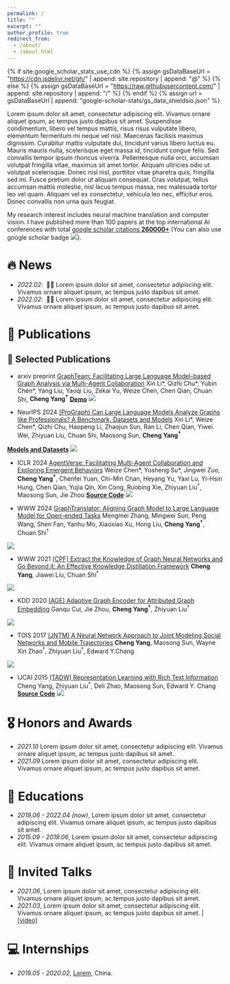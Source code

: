 ```yaml
---
permalink: /
title: ""
excerpt: ""
author_profile: true
redirect_from: 
  - /about/
  - /about.html
---
```


{% if site.google_scholar_stats_use_cdn %}
{% assign gsDataBaseUrl = "https://cdn.jsdelivr.net/gh/" | append: site.repository | append: "@" %}
{% else %}
{% assign gsDataBaseUrl = "https://raw.githubusercontent.com/" | append: site.repository | append: "/" %}
{% endif %}
{% assign url = gsDataBaseUrl | append: "google-scholar-stats/gs_data_shieldsio.json" %}

<span class='anchor' id='about-me'></span>

Lorem ipsum dolor sit amet, consectetur adipiscing elit. Vivamus ornare aliquet ipsum, ac tempus justo dapibus sit amet. Suspendisse condimentum, libero vel tempus mattis, risus risus vulputate libero, elementum fermentum mi neque vel nisl. Maecenas facilisis maximus dignissim. Curabitur mattis vulputate dui, tincidunt varius libero luctus eu. Mauris mauris nulla, scelerisque eget massa id, tincidunt congue felis. Sed convallis tempor ipsum rhoncus viverra. Pellentesque nulla orci, accumsan volutpat fringilla vitae, maximus sit amet tortor. Aliquam ultricies odio ut volutpat scelerisque. Donec nisl nisl, porttitor vitae pharetra quis, fringilla sed mi. Fusce pretium dolor ut aliquam consequat. Cras volutpat, tellus accumsan mattis molestie, nisl lacus tempus massa, nec malesuada tortor leo vel quam. Aliquam vel ex consectetur, vehicula leo nec, efficitur eros. Donec convallis non urna quis feugiat.

My research interest includes neural machine translation and computer vision. I have published more than 100 papers at the top international AI conferences with total <a href='https://scholar.google.com/citations?user=DhtAFkwAAAAJ'>google scholar citations <strong><span id='total_cit'>260000+</span></strong></a> (You can also use google scholar badge <a href='https://scholar.google.com/citations?user=DhtAFkwAAAAJ'><img src="https://img.shields.io/endpoint?url={{ url | url_encode }}&logo=Google%20Scholar&labelColor=f6f6f6&color=9cf&style=flat&label=citations"></a>).


# 🔥 News
- *2022.02*: &nbsp;🎉🎉 Lorem ipsum dolor sit amet, consectetur adipiscing elit. Vivamus ornare aliquet ipsum, ac tempus justo dapibus sit amet. 
- *2022.02*: &nbsp;🎉🎉 Lorem ipsum dolor sit amet, consectetur adipiscing elit. Vivamus ornare aliquet ipsum, ac tempus justo dapibus sit amet. 

# 📝 Publications

## 🔖 Selected Publications

- <span class="conference-badge">arxiv preprint</span> 
[GraphTeam: Facilitating Large Language Model-based Graph Analysis via Multi-Agent Collaboration](https://arxiv.org/abs/2410.18032)
Xin Li\*, Qizhi Chu\*, Yubin Chen\*, Yang Liu, Yaoqi Liu, Zekai Yu, Weize Chen, Chen Qian, Chuan Shi, **Cheng Yang<sup>†</sup>**
[**Demo**](http://112.124.25.134/gt/)
[![](https://img.shields.io/github/stars/BUPT-GAMMA/GraphTeam?style=social&label=Code+Stars)](https://github.com/BUPT-GAMMA/GraphTeam)

- <span class="conference-badge">NeurIPS 2024</span>
[(ProGraph) Can Large Language Models Analyze Graphs like Professionals? A Benchmark, Datasets and Models](https://arxiv.org/abs/2409.19667)
Xin Li\*, Weize Chen\*, Qizhi Chu, Haopeng Li, Zhaojun Sun, Ran Li, Chen Qian, Yiwei Wei, Zhiyuan Liu, Chuan Shi, Maosong Sun, **Cheng Yang<sup>†</sup>**
<!-- [**Source Code**](https://github.com/BUPT-GAMMA/ProGraph) -->
[**Models and Datasets**](https://huggingface.co/lixin4sky/ProGraph)
[![](https://img.shields.io/github/stars/BUPT-GAMMA/ProGraph?style=social&label=Code+Stars)](https://github.com/BUPT-GAMMA/ProGraph)

- <span class="conference-badge">ICLR 2024</span>
[AgentVerse: Facilitating Multi-Agent Collaboration and Exploring Emergent Behaviors](https://arxiv.org/abs/2308.10848)
Weize Chen\*, Yusheng Su\*, Jingwei Zuo, **Cheng Yang<sup>†</sup>**, Chenfei Yuan, Chi-Min Chan, Heyang Yu, Yaxi Lu, Yi-Hsin Hung, Chen Qian, Yujia Qin, Xin Cong, Ruobing Xie, Zhiyuan Liu<sup>†</sup>, Maosong Sun, Jie Zhou
[**Source Code**](https://github.com/OpenBMB/AgentVerse)
[![](https://img.shields.io/github/stars/OpenBMB/AgentVerse?style=social&label=Code+Stars)](https://github.com/OpenBMB/AgentVerse)
<strong><span class='show_paper_citations' data='OlLjVUcAAAAJ:8AbLer7MMksC'></span></strong>

- <span class="conference-badge">WWW 2024</span>
[GraphTranslator: Aligning Graph Model to Large Language Model for Open-ended Tasks](https://arxiv.org/abs/2402.07197)
Mengmei Zhang, Mingwei Sun, Peng Wang, Shen Fan, Yanhu Mo, Xiaoxiao Xu, Hong Liu, **Cheng Yang<sup>†</sup>**, Chuan Shi<sup>†</sup>
<!-- [**Source Code**](https://github.com/alibaba/GraphTranslator) -->
[![](https://img.shields.io/github/stars/alibaba/GraphTranslator?style=social&label=Code+Stars)](https://github.com/alibaba/GraphTranslator)
<strong><span class='show_paper_citations' data='OlLjVUcAAAAJ:sSrBHYA8nusC'></span></strong>

- <span class="conference-badge">WWW 2021</span>
[(CPF) Extract the Knowledge of Graph Neural Networks and Go Beyond it: An Effective Knowledge Distillation Framework](https://arxiv.org/abs/2103.02885)
**Cheng Yang**, Jiawei Liu, Chuan Shi<sup>†</sup>
<!-- [**Source Code**](https://github.com/thunlp/JNTM) -->
[![](https://img.shields.io/github/stars/BUPT-GAMMA/CPF?style=social&label=Code+Stars)](https://github.com/BUPT-GAMMA/CPF)
<strong><span class='show_paper_citations' data='OlLjVUcAAAAJ:e5wmG9Sq2KIC'></span></strong>

- <span class="conference-badge">KDD 2020</span>
[(AGE) Adaptive Graph Encoder for Attributed Graph Embedding](https://arxiv.org/abs/2007.01594)
Ganqu Cui, Jie Zhou, **Cheng Yang<sup>†</sup>**, Zhiyuan Liu<sup>†</sup>
<!-- [**Source Code**](https://github.com/thunlp/AGE) -->
[![](https://img.shields.io/github/stars/thunlp/AGE?style=social&label=Code+Stars)](https://github.com/thunlp/AGE)
<strong><span class='show_paper_citations' data='OlLjVUcAAAAJ:-f6ydRqryjwC'></span></strong>

- <span class="conference-badge">TOIS 2017</span>
[(JNTM) A Neural Network Approach to Joint Modeling Social Networks and Mobile Trajectories](https://arxiv.org/abs/1606.08154)
**Cheng Yang**, Maosong Sun, Wayne Xin Zhao<sup>†</sup>, Zhiyuan Liu<sup>†</sup>, Edward Y.Chang
<!-- [**Source Code**](https://github.com/thunlp/JNTM) -->
[![](https://img.shields.io/github/stars/thunlp/JNTM?style=social&label=Code+Stars)](https://github.com/thunlp/JNTM)
<strong><span class='show_paper_citations' data='OlLjVUcAAAAJ:qjMakFHDy7sC'></span></strong>

- <span class="conference-badge">IJCAI 2015</span>
[(TADW) Representation Learning with Rich Text Information](https://nlp.csai.tsinghua.edu.cn/~yangcheng/publications/ijcai15.pdf)
Cheng Yang, Zhiyuan Liu<sup>†</sup>, Deli Zhao, Maosong Sun, Edward Y. Chang
[**Source Code**](https://github.com/benedekrozemberczki/TADW)
[![](https://img.shields.io/github/stars/benedekrozemberczki/TADW?style=social&label=Code+Stars)](https://github.com/benedekrozemberczki/TADW)
<strong><span class='show_paper_citations' data='OlLjVUcAAAAJ:-f6ydRqryjwC'></span></strong>

# 🎖 Honors and Awards
- *2021.10* Lorem ipsum dolor sit amet, consectetur adipiscing elit. Vivamus ornare aliquet ipsum, ac tempus justo dapibus sit amet. 
- *2021.09* Lorem ipsum dolor sit amet, consectetur adipiscing elit. Vivamus ornare aliquet ipsum, ac tempus justo dapibus sit amet. 

# 📖 Educations
- *2019.06 - 2022.04 (now)*, Lorem ipsum dolor sit amet, consectetur adipiscing elit. Vivamus ornare aliquet ipsum, ac tempus justo dapibus sit amet. 
- *2015.09 - 2019.06*, Lorem ipsum dolor sit amet, consectetur adipiscing elit. Vivamus ornare aliquet ipsum, ac tempus justo dapibus sit amet. 

# 💬 Invited Talks
- *2021.06*, Lorem ipsum dolor sit amet, consectetur adipiscing elit. Vivamus ornare aliquet ipsum, ac tempus justo dapibus sit amet. 
- *2021.03*, Lorem ipsum dolor sit amet, consectetur adipiscing elit. Vivamus ornare aliquet ipsum, ac tempus justo dapibus sit amet.  \| [\[video\]](https://github.com/)

# 💻 Internships
- *2019.05 - 2020.02*, [Lorem](https://github.com/), China.
